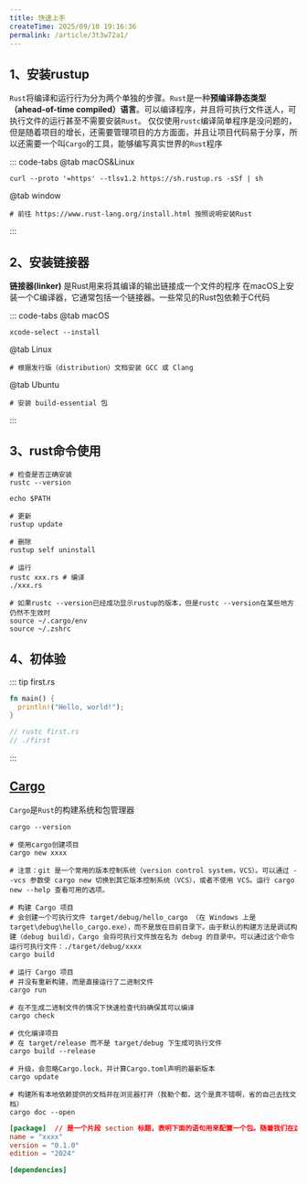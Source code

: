 ```yaml
---
title: 快速上手
createTime: 2025/09/10 19:16:36
permalink: /article/3t3w72a1/
---
```


## 1、安装rustup

`Rust`将编译和运行行为分为两个单独的步骤。`Rust`是一种**预编译静态类型（ahead-of-time compiled）语言**。可以编译程序，并且将可执行文件送人，可执行文件的运行甚至不需要安装`Rust`。
仅仅使用`rustc`编译简单程序是没问题的，但是随着项目的增长，还需要管理项目的方方面面，并且让项目代码易于分享，所以还需要一个叫`Cargo`的工具，能够编写真实世界的`Rust`程序

::: code-tabs
@tab macOS&Linux

```shell
curl --proto '=https' --tlsv1.2 https://sh.rustup.rs -sSf | sh
```

@tab window

```shell
# 前往 https://www.rust-lang.org/install.html 按照说明安装Rust
```

:::

## 2、安装链接器

**链接器(linker)** 是Rust用来将其编译的输出链接成一个文件的程序
在macOS上安装一个C编译器，它通常包括一个链接器。一些常见的Rust包依赖于C代码

::: code-tabs
@tab macOS

```shell
xcode-select --install
```

@tab Linux

```shell
# 根据发行版（distribution）文档安装 GCC 或 Clang
```

@tab Ubuntu

```shell
# 安装 build-essential 包
```

:::

## 3、rust命令使用

```shell
# 检查是否正确安装
rustc --version

echo $PATH

# 更新
rustup update

# 删除
rustup self uninstall

# 运行
rustc xxx.rs # 编译
./xxx.rs

# 如果rustc --version已经成功显示rustup的版本，但是rustc --version在某些地方仍然不生效时
source ~/.cargo/env
source ~/.zshrc 
```

## 4、初体验

::: tip first.rs
```rust
fn main() {
  println!("Hello, world!");
}

// rustc first.rs
// ./first
```

:::

## [Cargo](https://doc.rust-lang.org/cargo)

`Cargo`是`Rust`的构建系统和包管理器

```shell
cargo --version

# 使用cargo创建项目
cargo new xxxx

# 注意：git 是一个常用的版本控制系统（version control system，VCS）。可以通过 --vcs 参数使 cargo new 切换到其它版本控制系统（VCS），或者不使用 VCS。运行 cargo new --help 查看可用的选项。

# 构建 Cargo 项目
# 会创建一个可执行文件 target/debug/hello_cargo （在 Windows 上是 target\debug\hello_cargo.exe），而不是放在目前目录下。由于默认的构建方法是调试构建（debug build），Cargo 会将可执行文件放在名为 debug 的目录中。可以通过这个命令运行可执行文件：./target/debug/xxxx
cargo build

# 运行 Cargo 项目
# 并没有重新构建，而是直接运行了二进制文件
cargo run

# 在不生成二进制文件的情况下快速检查代码确保其可以编译
cargo check

# 优化编译项目
# 在 target/release 而不是 target/debug 下生成可执行文件
cargo build --release

# 升级，会忽略Cargo.lock，并计算Cargo.toml声明的最新版本
cargo update

# 构建所有本地依赖提供的文档并在浏览器打开（我勒个都，这个是真不错啊，省的自己去找文档）
cargo doc --open
```

```toml
[package]  // 是一个片段 section 标题，表明下面的语句用来配置一个包。随着我们在这个文件增加更多的信息，还将增加其他 section。
name = "xxxx"
version = "0.1.0"
edition = "2024"

[dependencies]
```